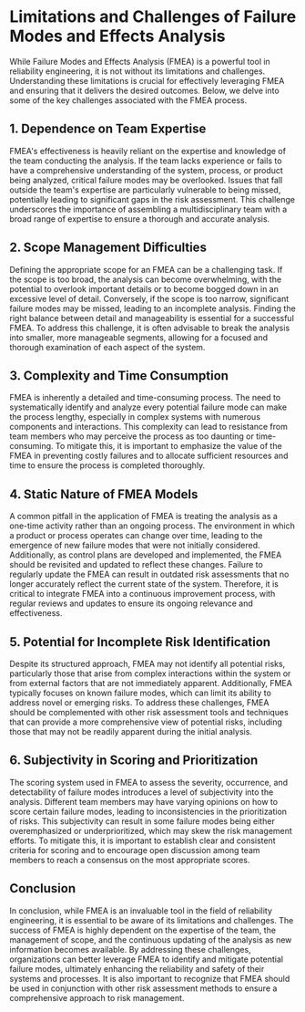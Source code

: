 # Limitations and Challenges of Failure Modes and Effects Analysis

While Failure Modes and Effects Analysis (FMEA) is a powerful tool in reliability engineering, it is not without its limitations and challenges. Understanding these limitations is crucial for effectively leveraging FMEA and ensuring that it delivers the desired outcomes. Below, we delve into some of the key challenges associated with the FMEA process.

## 1. **Dependence on Team Expertise**

   FMEA's effectiveness is heavily reliant on the expertise and knowledge of the team conducting the analysis. If the team lacks experience or fails to have a comprehensive understanding of the system, process, or product being analyzed, critical failure modes may be overlooked. Issues that fall outside the team's expertise are particularly vulnerable to being missed, potentially leading to significant gaps in the risk assessment. This challenge underscores the importance of assembling a multidisciplinary team with a broad range of expertise to ensure a thorough and accurate analysis.

## 2. **Scope Management Difficulties**

   Defining the appropriate scope for an FMEA can be a challenging task. If the scope is too broad, the analysis can become overwhelming, with the potential to overlook important details or to become bogged down in an excessive level of detail. Conversely, if the scope is too narrow, significant failure modes may be missed, leading to an incomplete analysis. Finding the right balance between detail and manageability is essential for a successful FMEA. To address this challenge, it is often advisable to break the analysis into smaller, more manageable segments, allowing for a focused and thorough examination of each aspect of the system.

## 3. **Complexity and Time Consumption**

   FMEA is inherently a detailed and time-consuming process. The need to systematically identify and analyze every potential failure mode can make the process lengthy, especially in complex systems with numerous components and interactions. This complexity can lead to resistance from team members who may perceive the process as too daunting or time-consuming. To mitigate this, it is important to emphasize the value of the FMEA in preventing costly failures and to allocate sufficient resources and time to ensure the process is completed thoroughly.

## 4. **Static Nature of FMEA Models**

   A common pitfall in the application of FMEA is treating the analysis as a one-time activity rather than an ongoing process. The environment in which a product or process operates can change over time, leading to the emergence of new failure modes that were not initially considered. Additionally, as control plans are developed and implemented, the FMEA should be revisited and updated to reflect these changes. Failure to regularly update the FMEA can result in outdated risk assessments that no longer accurately reflect the current state of the system. Therefore, it is critical to integrate FMEA into a continuous improvement process, with regular reviews and updates to ensure its ongoing relevance and effectiveness.

## 5. **Potential for Incomplete Risk Identification**

   Despite its structured approach, FMEA may not identify all potential risks, particularly those that arise from complex interactions within the system or from external factors that are not immediately apparent. Additionally, FMEA typically focuses on known failure modes, which can limit its ability to address novel or emerging risks. To address these challenges, FMEA should be complemented with other risk assessment tools and techniques that can provide a more comprehensive view of potential risks, including those that may not be readily apparent during the initial analysis.

## 6. **Subjectivity in Scoring and Prioritization**

   The scoring system used in FMEA to assess the severity, occurrence, and detectability of failure modes introduces a level of subjectivity into the analysis. Different team members may have varying opinions on how to score certain failure modes, leading to inconsistencies in the prioritization of risks. This subjectivity can result in some failure modes being either overemphasized or underprioritized, which may skew the risk management efforts. To mitigate this, it is important to establish clear and consistent criteria for scoring and to encourage open discussion among team members to reach a consensus on the most appropriate scores.

## Conclusion

In conclusion, while FMEA is an invaluable tool in the field of reliability engineering, it is essential to be aware of its limitations and challenges. The success of FMEA is highly dependent on the expertise of the team, the management of scope, and the continuous updating of the analysis as new information becomes available. By addressing these challenges, organizations can better leverage FMEA to identify and mitigate potential failure modes, ultimately enhancing the reliability and safety of their systems and processes. It is also important to recognize that FMEA should be used in conjunction with other risk assessment methods to ensure a comprehensive approach to risk management.